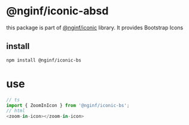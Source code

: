 # @nginf/iconic-absd

this package is part of [@nginf/iconic](https://nginf.github.io/iconic/) library. It provides Bootstrap Icons

## install

`npm install @nginf/iconic-bs`

# use

```ts
// ts
import { ZoomInIcon } from '@nginf/iconic-bs';
// html
<zoom-in-icon></zoom-in-icon>
```
